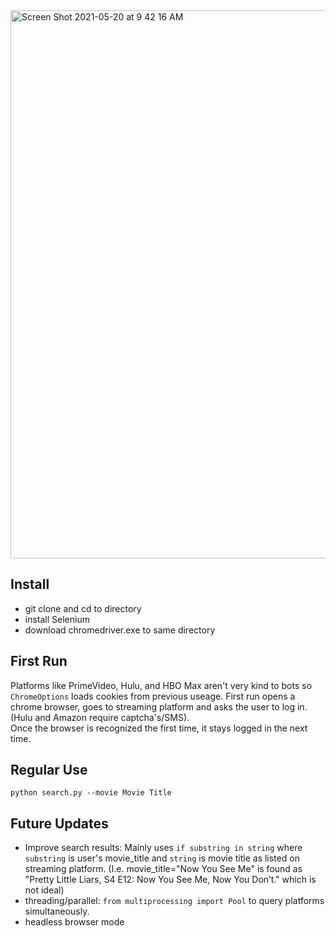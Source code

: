 
<img width="877" alt="Screen Shot 2021-05-20 at 9 42 16 AM" src="https://user-images.githubusercontent.com/22969988/119017776-330dd980-b950-11eb-9dc6-2c34d1304dc5.png">


## Install
- git clone and cd to directory 
- install Selenium 
- download chromedriver.exe to same directory
 
## First Run
Platforms like PrimeVideo, Hulu, and HBO Max aren't very kind to bots so `ChromeOptions` loads cookies from previous useage. First run opens a chrome browser, goes to streaming platform and asks the user to log in. (Hulu and Amazon require captcha's/SMS). <br>
Once the browser is recognized the first time, it stays logged in the next time.

## Regular Use 
`python search.py --movie Movie Title`

## Future Updates
- Improve search results: Mainly uses `if substring in string` where `substring` is user's movie_title and `string` is movie title as listed on streaming platform. (I.e. movie_title="Now You See Me" is found as "Pretty Little Liars, S4 E12: Now You See Me, Now You Don’t." which is not ideal)
- threading/parallel: `from multiprocessing import Pool` to query platforms simultaneously.
- headless browser mode

